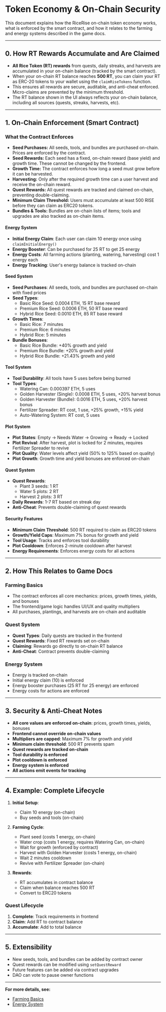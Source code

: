 # Token Economy & On-Chain Security

This document explains how the RiceRise on-chain token economy works, what is enforced by the smart contract, and how it relates to the farming and energy systems described in the game docs.

---

## 0. How RT Rewards Accumulate and Are Claimed

- **All Rice Token (RT) rewards** from quests, daily streaks, and harvests are accumulated in your on-chain balance (tracked by the smart contract).
- When your on-chain RT balance reaches **500 RT**, you can claim your RT as ERC-20 tokens to your wallet using the `claimRiseTokens` function.
- This ensures all rewards are secure, auditable, and anti-cheat enforced. Micro-claims are prevented by the minimum threshold.
- The RT balance shown in the UI always reflects your on-chain balance, including all sources (quests, streaks, harvests, etc).

---

## 1. On-Chain Enforcement (Smart Contract)

### What the Contract Enforces
- **Seed Purchases:** All seeds, tools, and bundles are purchased on-chain. Prices are enforced by the contract.
- **Seed Rewards:** Each seed has a fixed, on-chain reward (base yield) and growth time. These cannot be changed by the frontend.
- **Growth Time:** The contract enforces how long a seed must grow before it can be harvested.
- **Harvesting:** Only after the required growth time can a user harvest and receive the on-chain reward.
- **Quest Rewards:** All quest rewards are tracked and claimed on-chain, preventing double-claiming.
- **Minimum Claim Threshold:** Users must accumulate at least 500 RISE before they can claim as ERC20 tokens.
- **Bundles & Tools:** Bundles are on-chain lists of items; tools and upgrades are also tracked as on-chain items.

#### Energy System
- **Initial Energy Claim**: Each user can claim 10 energy once using `claimInitialEnergy()`
- **Energy Booster**: Can be purchased for 25 RT to get 25 energy
- **Energy Costs**: All farming actions (planting, watering, harvesting) cost 1 energy each
- **Energy Tracking**: User's energy balance is tracked on-chain

#### Seed System
- **Seed Purchases**: All seeds, tools, and bundles are purchased on-chain with fixed prices
- **Seed Types**:
  - Basic Rice Seed: 0.0004 ETH, 15 RT base reward
  - Premium Rice Seed: 0.0006 ETH, 50 RT base reward
  - Hybrid Rice Seed: 0.0010 ETH, 85 RT base reward
- **Growth Times**:
  - Basic Rice: 7 minutes
  - Premium Rice: 6 minutes
  - Hybrid Rice: 5 minutes
- **Bundle Bonuses**:
  - Basic Rice Bundle: +40% growth and yield
  - Premium Rice Bundle: +20% growth and yield
  - Hybrid Rice Bundle: +21.43% growth and yield

#### Tool System
- **Tool Durability**: All tools have 5 uses before being burned
- **Tool Types**:
  - Watering Can: 0.000397 ETH, 5 uses
  - Golden Harvester (Single): 0.0008 ETH, 5 uses, +20% harvest bonus
  - Golden Harvester (Bundle): 0.0016 ETH, 5 uses, +20% harvest bonus
  - Fertilizer Spreader: RT cost, 1 use, +25% growth, +15% yield
  - Auto-Watering System: RT cost, 5 uses

#### Plot System
- **Plot States**: Empty → Needs Water → Growing → Ready → Locked
- **Plot Revival**: After harvest, plot is locked for 2 minutes, requires Fertilizer Spreader to revive
- **Plot Quality**: Water levels affect yield (50% to 125% based on quality)
- **Plot Growth**: Growth time and yield bonuses are enforced on-chain

#### Quest System
- **Quest Rewards**:
  - Plant 3 seeds: 1 RT
  - Water 5 plots: 2 RT
  - Harvest 2 plots: 3 RT
- **Daily Rewards**: 1-7 RT based on streak day
- **Anti-Cheat**: Prevents double-claiming of quest rewards

#### Security Features
- **Minimum Claim Threshold**: 500 RT required to claim as ERC20 tokens
- **Growth/Yield Caps**: Maximum 7% bonus for growth and yield
- **Tool Usage**: Tracks and enforces tool durability
- **Plot Cooldown**: Enforces 2-minute cooldown after harvest
- **Energy Requirements**: Enforces energy costs for all actions

---

## 2. How This Relates to Game Docs

### Farming Basics
- The contract enforces all core mechanics: prices, growth times, yields, and bonuses
- The frontend/game logic handles UI/UX and quality multipliers
- All purchases, plantings, and harvests are on-chain and auditable

### Quest System
- **Quest Types**: Daily quests are tracked in the frontend
- **Quest Rewards**: Fixed RT rewards set on-chain
- **Claiming**: Rewards go directly to on-chain RT balance
- **Anti-Cheat**: Contract prevents double-claiming

### Energy System
- Energy is tracked on-chain
- Initial energy claim (10) is enforced
- Energy booster purchases (25 RT for 25 energy) are enforced
- Energy costs for actions are enforced

---

## 3. Security & Anti-Cheat Notes

- **All core values are enforced on-chain**: prices, growth times, yields, bonuses
- **Frontend cannot override on-chain values**
- **Multipliers are capped**: Maximum 7% for growth and yield
- **Minimum claim threshold**: 500 RT prevents spam
- **Quest rewards are tracked on-chain**
- **Tool durability is enforced**
- **Plot cooldown is enforced**
- **Energy system is enforced**
- **All actions emit events for tracking**

---

## 4. Example: Complete Lifecycle

1. **Initial Setup**:
   - Claim 10 energy (on-chain)
   - Buy seeds and tools (on-chain)

2. **Farming Cycle**:
   - Plant seed (costs 1 energy, on-chain)
   - Water crop (costs 1 energy, requires Watering Can, on-chain)
   - Wait for growth (enforced by contract)
   - Harvest with Golden Harvester (costs 1 energy, on-chain)
   - Wait 2 minutes cooldown
   - Revive with Fertilizer Spreader (on-chain)

3. **Rewards**:
   - RT accumulates in contract balance
   - Claim when balance reaches 500 RT
   - Convert to ERC20 tokens

### Quest Lifecycle
1. **Complete**: Track requirements in frontend
2. **Claim**: Add RT to contract balance
3. **Accumulate**: Add to total balance

---

## 5. Extensibility
- New seeds, tools, and bundles can be added by contract owner
- Quest rewards can be modified using `setQuestReward`
- Future features can be added via contract upgrades
- DAO can vote to pause owner functions

---

**For more details, see:**
- [Farming Basics](./farming-basics.md)
- [Energy System](./energy-system.md) 